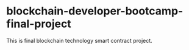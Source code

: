 # blockchain-developer-bootcamp-final-project
This is final blockchain technology smart contract project.
